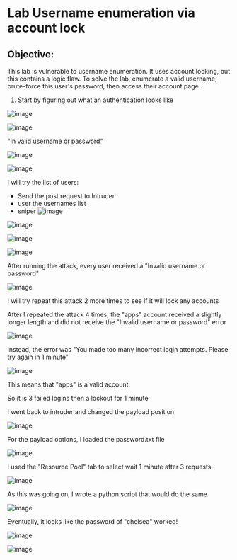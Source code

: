 # Lab Username enumeration via account lock

## Objective:

This lab is vulnerable to username enumeration. It uses account locking, but this contains a logic flaw. To solve the lab, enumerate a valid username, brute-force this user's password, then access their account page. 

1. Start by figuring out what an authentication looks like 

![image](https://user-images.githubusercontent.com/90155329/133450123-2483382f-bdc4-4911-b560-56f58d050c01.png)

![image](https://user-images.githubusercontent.com/90155329/133450167-0c727084-6206-41fa-8956-fc8329b5eae3.png)

"In valid username or password"

![image](https://user-images.githubusercontent.com/90155329/133450216-ac82fee4-ce02-48a2-946e-565df8f9d915.png)

![image](https://user-images.githubusercontent.com/90155329/133450242-87fb0be0-dd10-43db-b90c-3843be3fa5f6.png)

I will try the list of users:

-  Send the post request to Intruder
-  user the usernames list 
-  sniper
![image](https://user-images.githubusercontent.com/90155329/133450280-4136ae61-927d-41a4-96cd-af521581ed21.png)

![image](https://user-images.githubusercontent.com/90155329/133450314-b63bbf40-8694-46a2-b643-938ce53ca618.png)

![image](https://user-images.githubusercontent.com/90155329/133450359-dddf7d05-19cd-41bf-875f-2193aac9885a.png)

![image](https://user-images.githubusercontent.com/90155329/133450421-5b2e0b40-aba6-435b-9dfd-ea299bbfaee0.png)

After running the attack, every user received a "Invalid username or password"

![image](https://user-images.githubusercontent.com/90155329/133450457-0151d5af-2389-40d8-b3b0-e51a9e140e88.png)

I will try repeat this attack 2 more times to see if it will lock any accounts

After I repeated the attack 4 times, the "apps" account received a slightly longer length and did not receive the "Invalid username or password" error

![image](https://user-images.githubusercontent.com/90155329/133450508-be5612d6-6896-4f03-8892-eef43c5e42d1.png)

Instead, the error was "You made too many incorrect login attempts. Please try again in 1 minute"

![image](https://user-images.githubusercontent.com/90155329/133450540-35ab650f-5874-481a-a69f-f1935c9f6f0d.png)

This means that "apps" is a valid account. 

So it is 3 failed logins then a lockout for 1 minute 

I went back to intruder and changed the payload position

![image](https://user-images.githubusercontent.com/90155329/133450582-5e4ce78d-b7d7-42d8-85af-35cc8b744f8e.png)

For the payload options, I loaded the password.txt file 

![image](https://user-images.githubusercontent.com/90155329/133450616-48539e9c-9799-449e-b91c-d4872268e155.png)

I used the "Resource Pool" tab to select wait 1 minute after 3 requests

![image](https://user-images.githubusercontent.com/90155329/133450657-718b88d1-1bc7-45db-94cb-51f6d993d90e.png)

As this was going on, I wrote a python script that would do the same 


![image](https://user-images.githubusercontent.com/90155329/133450778-680c48f1-a2fa-4ed6-a6e7-156966251785.png)



Eventually, it looks like the password of "chelsea" worked!

![image](https://user-images.githubusercontent.com/90155329/133450855-0e7c18af-fce1-44a7-a766-17052e67599f.png)

![image](https://user-images.githubusercontent.com/90155329/133450896-f8bc6ab3-9fb9-44c1-aeed-36808eb5136a.png)
